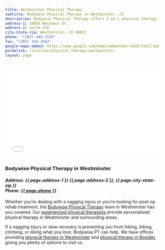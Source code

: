 ```yaml
---
title: Westminster Physical Therapy
subtitle: Bodywise Physical Therapy in Westminster, CO
description: Bodywise Physical Therapy offers 1-on-1 physical therapy in Westminster, CO. Visit our Westminster physical therapy office today.
address-1: 10055 Westmoor Dr.
address-2: Suite 210
city-state-zip: Westminster, CO 80021
phone: "(303) 444-2529"
fax: "(303) 444-2563"
google-maps-embed: https://www.google.com/maps/embed?pb=!1m18!1m12!1m3!1d3061.078398465712!2d-105.11237768488188!3d39.89487697942917!2m3!1f0!2f0!3f0!3m2!1i1024!2i768!4f13.1!3m3!1m2!1s0x876b8bef10b36397%3A0x29bb785813336c06!2sBodywise+Physical+Therapy!5e0!3m2!1sen!2sus!4v1550783772911
permalink: /location/physical-therapy-westminster/
layout: page
---
```


<!-- Google Map Embed -->

<iframe src="{{ page.google-maps-embed }}" width="100%" height="300" frameborder="0" style="border:0" allowfullscreen></iframe>

<h3>Bodywise Physical Therapy in Westminster</h3>
<address>
  <h4>Address: {{ page.address-1 }} {{ page.address-2 }}, {{ page.city-state-zip }}<br>
  Phone: <a href="tel:13034442529">{{ page.phone }}</a></h4>
</address>

Whether you’re dealing with a nagging injury or you're looking for post-op rehab treatment, the [Bodywise Physical Therapy](/) team in Westminster has you covered. Our [experienced physical therapists](/our-staff/) provide personalized physical therapy in Westminster and surrounding areas.

If a nagging injury or slow recovery is preventing you from hiking, biking, climbing, or doing what you love, Bodywise PT can help. We have offices providing [physical therapy in Westminster](/location/physical-therapy-westminster/) and [physical therapy in Boulder](/location/physical-therapy-boulder/), giving you plenty of options to visit us.
